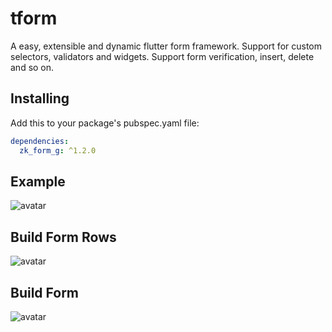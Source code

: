 # tform

A easy, extensible and dynamic flutter form framework. Support for custom selectors, validators and widgets. Support form verification, insert, delete and so on.

## Installing

Add this to your package's pubspec.yaml file:

```yaml
dependencies:
  zk_form_g: ^1.2.0
```

## Example

![avatar](./assets/demo.gif)

## Build Form Rows

![avatar](./assets/carbon_rows.png)

## Build Form

![avatar](./assets/carbon_page.png)

